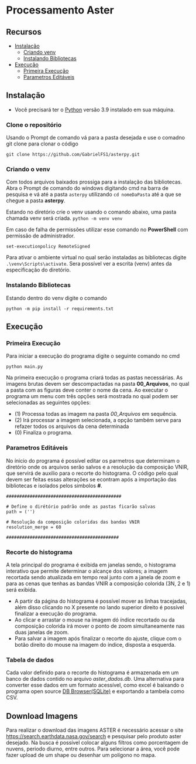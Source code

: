 # Processamento Aster

## Recursos
- [Instalação](Instalação)
    - [Criando venv](Criando-o-venv)
    - [Instalando Bibliotecas](Instalando-Bibliotecas)
- [Execução](Execução)
    - [Primeira Execução](Primeira-Execução)
    - [Parametros Editáveis](Parametros-Editáveis)

## Instalação
* Você precisará ter o [Python](https://www.python.org/downloads/) versão 3.9 instalado em sua máquina.


### Clone o repositório
Usando o Prompt de comando vá para a pasta desejada e use o comadno git clone para clonar o código

```git clone https://github.com/GabrielFS1/asterpy.git```

### Criando o venv
Com todos arquivos baixados prossiga para a instalação das bibliotecas. Abra o Prompt de comando do windows digitando cmd na barra de pesquisa e vá até a pasta `asterpy` utilizando `cd nomeDaPasta` até a que se chegue a pasta **asterpy**.

Estando no diretório crie o venv usando o comando abaixo, uma pasta chamada venv será criada.
```python -m venv venv```

Em caso de falha de permissões utilizar esse comando no **PowerShell** com permissão de administrador.

```set-executionpolicy RemoteSigned```

Para ativar o ambiente virtual no qual serão instaladas as bibliotecas digite ```.\venv\Scripts\activate```. Sera possível ver a escrita (venv) antes da especificação do diretório.

### Instalando Bibliotecas

Estando dentro do venv digite o comando 

```
python -m pip install -r requirements.txt
```

## Execução
### Primeira Execução

Para iniciar a execução do programa digite o seguinte comando no cmd

```python main.py```

Na primeira execução o programa criará todas as pastas necessárias. As imagens brutas devem ser descompactadas na pasta **00_Arquivos**, no qual a pasta com as figuras deve conter o nome da cena. Ao executar o programa um menu com três opções será mostrada no qual podem ser selecionadas as seguintes opções:

- (1) Processa todas as imagem na pasta _00_Arquivos_ em sequência.
- (2) Irá processar a imagem selecionada, a opção também serve para refazer todos os arquivos da cena determinada
- (0) Finaliza o programa.

### Parametros Editáveis

No ínicio do programa é possível editar os parmetros que determinam o diretório onde os arquivos serão salvos e a resolução da composição VNIR, que servirá de auxilio para o recorte do histograma. O código pelo qual devem ser feitas essas alterações se econtram após a importação das bibliotecas e isolados pelos simbolos **#**.
```
############################################

# Define o dirétório padrão onde as pastas ficarão salvas
path = ('')

# Resolução da composição coloridas das bandas VNIR
resolution_merge = 60

###########################################
```

### Recorte do histograma
A tela principal do programa é exibida em janelas sendo, o histograma interativo que permite determinar o alcançe dos valores; a imagem recortada sendo atualizada em tempo real junto com a janela de zoom e para as cenas que tenhas as bandas VNIR a composição colorida (3N, 2 e 1) será exibida.

- A partir da página do histograma é possível mover as linhas tracejadas, além disso clicando no X presente no lando superior direito é possível finalizar a execução do programa.
- Ao clicar e arrastar o mouse na imagem dó índice recortado ou da composição colorida irá mover o ponto de zoom simultaneamente nas duas janelas de zoom.
- Para salvar a imagem após finalizar o recorte do ajuste, clique com o botão direito do mouse na imagem do índice, disposta a esquerda.

### Tabela de dados
Cada valor definido para o recorte do histograma é armazenada em um banco de dados contido no arquivo _aster_dados.db_. Uma alternativa para converter esse dados em um formato acessível, como excel é baixando o programa open source [DB Browser(SQLite)](https://sqlitebrowser.org/dl/) e exportando a tambela como CSV.


## Download Imagens
Para realizar o download das imagens ASTER é necessário acessar o site https://search.earthdata.nasa.gov/search e pesquisar pelo produto aster desejado. Na busca é possível colocar alguns filtros como porcentagem de nuvens, periodo diurno, entre outros. Para selecionar a área, você pode fazer upload de um shape ou desenhar um polígono no mapa.
